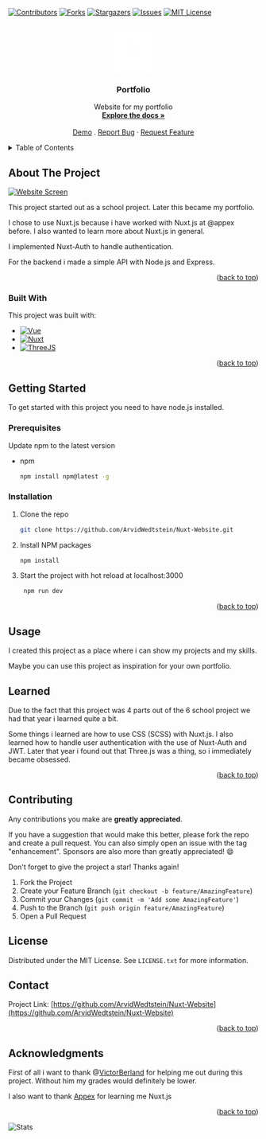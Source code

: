 <a name="readme-top"></a>


<!-- PROJECT SHIELDS -->

[![Contributors][contributors-shield]][contributors-url]
[![Forks][forks-shield]][forks-url]
[![Stargazers][stars-shield]][stars-url]
[![Issues][issues-shield]][issues-url]
[![MIT License][license-shield]][license-url]



<!-- PROJECT LOGO -->
<br />
<div align="center">
  <a href="https://github.com/ArvidWedtstein/Nuxt-Website">
    <img src="static/images/ArvidLogo.png" alt="Logo" width="80" height="80">
  </a>

  <h3 align="center">Portfolio</h3>

  <p align="center">
    Website for my portfolio
    <br />
    <a href="https://github.com/ArvidWedtstein/Nuxt-Website"><strong>Explore the docs »</strong></a>
    <br />
    <br />
    <a href="https://nuxtarvidw.netlify.app">Demo</a>
    .
    <a href="https://github.com/ArvidWedtstein/Nuxt-Website/issues">Report Bug</a>
    ·
    <a href="https://github.com/ArvidWedtstein/Nuxt-Website/issues">Request Feature</a>
  </p>
</div>



<!-- TABLE OF CONTENTS -->
<details>
  <summary>Table of Contents</summary>
  <ol>
    <li>
      <a href="#about-the-project">About The Project</a>
      <ul>
        <li><a href="#built-with">Built With</a></li>
      </ul>
    </li>
    <li>
      <a href="#getting-started">Getting Started</a>
      <ul>
        <li><a href="#prerequisites">Prerequisites</a></li>
        <li><a href="#installation">Installation</a></li>
      </ul>
    </li>
    <li><a href="#usage">Usage</a></li>
    <li><a href="#learned">What i learned</a></li>
    <li><a href="#contributing">Contributing</a></li>
    <li><a href="#license">License</a></li>
    <li><a href="#contact">Contact</a></li>
    <li><a href="#acknowledgments">Acknowledgments</a></li>
  </ol>
</details>



<!-- ABOUT THE PROJECT -->
## About The Project

[![Website Screen][product-screenshot]](https://github.com/ArvidWedtstein/Nuxt-Website)

This project started out as a school project. Later this became my portfolio. 

I chose to use Nuxt.js because i have worked with Nuxt.js at @appex before. I also wanted to learn more about Nuxt.js in general. 

I implemented Nuxt-Auth to handle authentication. 

For the backend i made a simple API with Node.js and Express.




<p align="right">(<a href="#readme-top">back to top</a>)</p>



### Built With

This project was built with:

* [![Vue][Vue.js]][Vue-url]
* [![Nuxt][Nuxt.js]][Nuxt-url]
* [![ThreeJS][Three.js]][Three-url]


<p align="right">(<a href="#readme-top">back to top</a>)</p>



<!-- GETTING STARTED -->
## Getting Started

To get started with this project you need to have node.js installed.

### Prerequisites

Update npm to the latest version
* npm
  ```sh
  npm install npm@latest -g
  ```

### Installation

1. Clone the repo
   ```sh
   git clone https://github.com/ArvidWedtstein/Nuxt-Website.git
   ```
3. Install NPM packages
   ```sh
   npm install
   ```
4. Start the project with hot reload at localhost:3000
   ```sh
    npm run dev
    ```

<p align="right">(<a href="#readme-top">back to top</a>)</p>



<!-- USAGE EXAMPLES -->
## Usage

I created this project as a place where i can show my projects and my skills.

Maybe you can use this project as inspiration for your own portfolio.




<!-- What i learned -->
## Learned

Due to the fact that this project was 4 parts out of the 6 school project we had that year i learned quite a bit. 

Some things i learned are how to use CSS (SCSS) with Nuxt.js. I also learned how to handle user authentication with the use of Nuxt-Auth and JWT.
Later that year i found out that Three.js was a thing, so i immediately became obsessed.

<p align="right">(<a href="#readme-top">back to top</a>)</p>



<!-- CONTRIBUTING -->
## Contributing

Any contributions you make are **greatly appreciated**.

If you have a suggestion that would make this better, please fork the repo and create a pull request. You can also simply open an issue with the tag "enhancement".
Sponsors are also more than greatly appreciated! :smile:

Don't forget to give the project a star! Thanks again!

1. Fork the Project
2. Create your Feature Branch (`git checkout -b feature/AmazingFeature`)
3. Commit your Changes (`git commit -m 'Add some AmazingFeature'`)
4. Push to the Branch (`git push origin feature/AmazingFeature`)
5. Open a Pull Request



<!-- LICENSE -->
## License

Distributed under the MIT License. See `LICENSE.txt` for more information.


<!-- CONTACT -->
## Contact


Project Link: [https://github.com/ArvidWedtstein/Nuxt-Website](https://github.com/ArvidWedtstein/Nuxt-Website)

<p align="right">(<a href="#readme-top">back to top</a>)</p>



<!-- ACKNOWLEDGMENTS -->
## Acknowledgments

First of all i want to thank @[VictorBerland](https://github.com/victorberland) for helping me out during this project. Without him my grades would definitely be lower.

I also want to thank [Appex](https://github.com/appex) for learning me Nuxt.js


<p align="right">(<a href="#readme-top">back to top</a>)</p>



<!-- MARKDOWN LINKS & IMAGES -->
<!-- https://www.markdownguide.org/basic-syntax/#reference-style-links -->
[contributors-shield]: https://img.shields.io/github/contributors/ArvidWedtstein/Nuxt-Website.svg?style=for-the-badge
[contributors-url]: https://github.com/ArvidWedtstein/Nuxt-Website/graphs/contributors
[forks-shield]: https://img.shields.io/github/forks/ArvidWedtstein/Nuxt-Website.svg?style=for-the-badge
[forks-url]: https://github.com/ArvidWedtstein/Nuxt-Website/network/members
[stars-shield]: https://img.shields.io/github/stars/ArvidWedtstein/Nuxt-Website.svg?style=for-the-badge
[stars-url]: https://github.com/ArvidWedtstein/Nuxt-Website/stargazers
[issues-shield]: https://img.shields.io/github/issues/ArvidWedtstein/Nuxt-Website.svg?style=for-the-badge
[issues-url]: https://github.com/ArvidWedtstein/Nuxt-Website/issues
[license-shield]: https://img.shields.io/github/license/ArvidWedtstein/Nuxt-Website.svg?style=for-the-badge
[license-url]: https://github.com/ArvidWedtstein/Nuxt-Website/blob/master/LICENSE.txt
[product-screenshot]: static/images/Projects/game.PNG
[Nuxt.js]: https://img.shields.io/badge/Nuxt.js-35495E?style=for-the-badge&logo=nuxtdotjs&logoColor=4FC08D
[Nuxt-url]: https://nuxtjs.org/
[Vue.js]: https://img.shields.io/badge/Vue.js-35495E?style=for-the-badge&logo=vuedotjs&logoColor=4FC08D
[Vue-url]: https://vuejs.org/
[Three.js]: https://img.shields.io/badge/Three.js-35495E?style=for-the-badge&logo=threedotjs&logoColor=FFFFFF
[Three-url]: https://threejs.org/




![Stats](https://arvidgithubembed.herokuapp.com/project?user=arvidwedtstein&repo=nuxt-website&background=ff0000)
